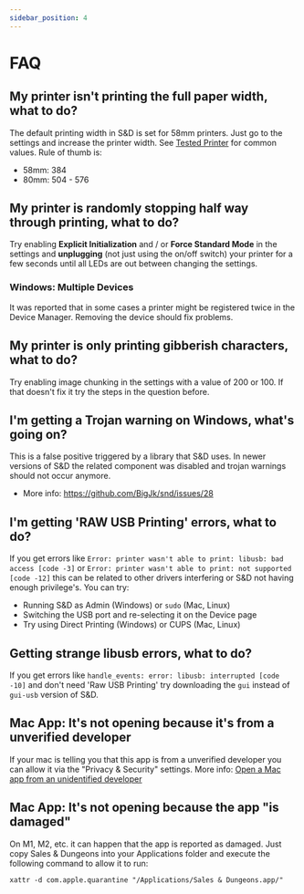 ```yaml
---
sidebar_position: 4
---
```


# FAQ

## My printer isn't printing the full paper width, what to do?

The default printing width in S&D is set for 58mm printers. Just go to the settings and increase the printer width. See [Tested Printer](./printer/models) for common values. Rule of thumb is:
- 58mm: 384
- 80mm: 504 - 576

## My printer is randomly stopping half way through printing, what to do?

Try enabling **Explicit Initialization** and / or **Force Standard Mode** in the settings and **unplugging** (not just using the on/off switch) your printer for a few seconds until all LEDs are out between changing the settings.

### Windows: Multiple Devices

It was reported that in some cases a printer might be registered twice in the Device Manager. Removing the device should fix problems.

## My printer is only printing gibberish characters, what to do?

Try enabling image chunking in the settings with a value of 200 or 100. If that doesn't fix it try the steps in the question before.

## I'm getting a Trojan warning on Windows, what's going on?

This is a false positive triggered by a library that S&D uses. In newer versions of S&D the related component was disabled and trojan warnings should not occur anymore.

- More info: https://github.com/BigJk/snd/issues/28

## I'm getting 'RAW USB Printing' errors, what to do?

If you get errors like ``Error: printer wasn't able to print: libusb: bad access [code -3]`` or ``Error: printer wasn't able to print: not supported [code -12]`` this can be related to other drivers interfering or S&D not having enough privilege's. You can try:

- Running S&D as Admin (Windows) or ``sudo`` (Mac, Linux)
- Switching the USB port and re-selecting it on the Device page
- Try using Direct Printing (Windows) or CUPS (Mac, Linux)

## Getting strange libusb errors, what to do?

If you get errors like ``handle_events: error: libusb: interrupted [code -10]`` and don't need 'Raw USB Printing' try downloading the ``gui`` instead of ``gui-usb`` version of S&D.

## Mac App: It's not opening because it's from a unverified developer

If your mac is telling you that this app is from a unverified developer you can allow it via the "Privacy & Security" settings. More info: [Open a Mac app from an unidentified developer](https://support.apple.com/lv-lv/guide/mac-help/mh40616/mac)

## Mac App: It's not opening because the app "is damaged"

On M1, M2, etc. it can happen that the app is reported as damaged. Just copy Sales & Dungeons into your Applications folder and execute the following command to allow it to run:

```
xattr -d com.apple.quarantine "/Applications/Sales & Dungeons.app/"
```
